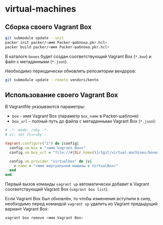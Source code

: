 # virtual-machines

## Сборка своего Vagrant Box

```bash
git submodule update --init
packer init packer/<имя Packer-шаблона.pkr.hcl>
packer build packer/<имя Packer-шаблона.pkr.hcl>
```

В каталоге `boxes` будет создан соответствующий Vagrant Box (`*.box`) и файл с метаданными (`*.json`).

Необходимо периодически обновлять репозитории вендоров:

```bash
git submodule update --remote vendors/bento
```

## Использование своего Vagrant Box

В Vagrantfile указываются параметры:

- `box` - имя Vagrant Box (параметр `box_name` в Packer-шаблоне)
- `box_url` - полный путь до файла с метаданными Vagrant Box (`*.json`):

```ruby
# -*- mode: ruby -*-
# vi: set ft=ruby :

Vagrant.configure("2") do |config|
  config.vm.box = "<имя Vagrant Box>"
  config.vm.box_url = "file://#{Dir.home()}/1git/virtual-machines/boxes/<имя Vagrant Box>.json"

  config.vm.provider "virtualbox" do |v|
    v.name = "<имя виртуальной машины в VirtualBox>"
  end
end
```

Первый вызов команды `vagrant up` автоматически добавит в Vagrant соответствующий Vagrant Box (`vagrant box list`).

Если Vagrant Box был обновлён, то чтобы изменения вступили в силу, необходимо перед командой `vagrant up`
удалить из Vagrant предыдущий вариант Vagrant Box:

```bash
vagrant box remove <имя Vagrant Box>
```
